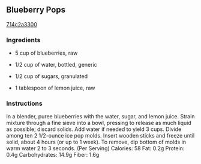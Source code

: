 ## Blueberry Pops

[714c2a3300](http://www.epicurious.com/recipes/food/views/blueberry-pops-387612)

### Ingredients

 - 5 cup of blueberries, raw

 - 1/2 cup of water, bottled, generic

 - 1/2 cup of sugars, granulated

 - 1 tablespoon of lemon juice, raw

### Instructions

In a blender, puree blueberries with the water, sugar, and lemon juice. Strain mixture through a fine sieve into a bowl, pressing to release as much liquid as possible; discard solids. Add water if needed to yield 3 cups. Divide among ten 2 1/2-ounce ice pop molds. Insert wooden sticks and freeze until solid, about 4 hours (or up to 1 week). To remove, dip bottom of molds in warm water 2 to 3 seconds. (Per Serving) Calories: 58 Fat: 0.2g Protein: 0.4g Carbohydrates: 14.9g Fiber: 1.6g